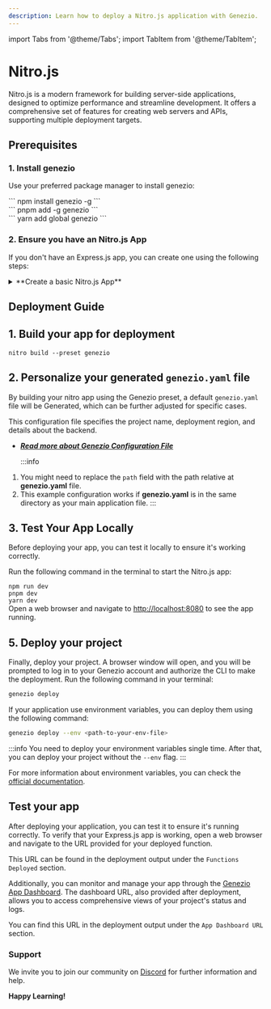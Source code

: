 ```yaml
---
description: Learn how to deploy a Nitro.js application with Genezio.
---
```

import Tabs from '@theme/Tabs';
import TabItem from '@theme/TabItem';
# Nitro.js
<head>
    <title>Nitro.js | Genezio Documentation</title>
</head>

Nitro.js is a modern framework for building server-side applications, designed to optimize performance and streamline development.
It offers a comprehensive set of features for creating web servers and APIs, supporting multiple deployment targets.

## Prerequisites

### 1. Install genezio

Use your preferred package manager to install genezio:

<Tabs groupId="packages">
  <TabItem className="tab-item" value="npm" label="npm">
      <div id="step1-install-npm">
      ```
      npm install genezio -g
      ```
      </div>
  </TabItem>
  <TabItem className="tab-item" value="pnpm" label="pnpm">
      <div id="step1-install-pnpm">
      ```
      pnpm add -g genezio
      ```
      </div>
  </TabItem>
  <TabItem  className="tab-item" value="yarn" label="yarn">
      <div id="step1-install-yarn">
      ```
      yarn add global genezio
      ```
      </div>
  </TabItem>
</Tabs>

### 2. Ensure you have an Nitro.js App

If you don't have an Express.js app, you can create one using the following steps:

<details>
  <summary>**Create a basic Nitro.js App**</summary>
    
### 1. Initialize a New Nitro.js Project

Run the following command to create a starter template:

<Tabs groupId="packages">
  <TabItem className="tab-item" value="npm" label="npm">
      <div id="init-project-npm">
      ```
      npx giget@latest nitro nitro-app --install
      ```
      </div>
  </TabItem>
  
  <TabItem className="tab-item" value="pnpm" label="pnpm">
      <div id="init-project-pnpm">
      ```
      pnpm dlx giget@latest nitro nitro-app --install
      ```
      </div>
  </TabItem>
  
  <TabItem  className="tab-item" value="yarn" label="yarn">
      <div id="init-project-yarn">
      ```
      yarn dlx giget@latest nitro nitro-app --install
      ```
      </div>
  </TabItem>
</Tabs>

```bash
cd nitro-app
```
### 2. Create a new route

Next, navigate to the `server` directory, and create a new `users.ts` file.

```typescript title="users.ts"
export default defineEventHandler((event) => {
  return [
    { id: 1, name: "Alice" },
    { id: 2, name: "Bob" },
  ];
});
```
### 3. Test the Nitro.js App

Run the following command to start the Nitro.js app:
<Tabs groupId="packages">
  <TabItem className="tab-item" value="npm" label="npm">
      <div id="start-app-npm">
      ```
      npm run dev
      ```
      </div>
  </TabItem>
  
  <TabItem className="tab-item" value="pnpm" label="pnpm">
      <div id="start-app-pnpm">
      ```
      pnpm dev
      ```
      </div>
  </TabItem>
  <TabItem  className="tab-item" value="yarn" label="yarn">
      <div id="start-app-yarn">
      ```
      yarn dev
      ```
      </div>
  </TabItem>
</Tabs>
Open a web browser and navigate to [http://localhost:8080](http://localhost:8080) to see the app running.
Navigate to [http://localhost:8080/users](http://localhost:8080/users) to see the newly created route.
</details>

## Deployment Guide

## 1. Build your app for deployment
```
nitro build --preset genezio
```
## 2. Personalize your generated `genezio.yaml` file
By building your nitro app using the Genezio preset, a default `genezio.yaml` file will be Generated, which can be further adjusted for specific cases.

This configuration file specifies the project name, deployment region, and details about the backend.
- [***Read more about Genezio Configuration File***](/docs/project-structure/genezio-configuration-file/)
  
  :::info
1. You might need to replace the `path` field with the path relative at **genezio.yaml** file.
2. This example configuration works if **genezio.yaml** is in the same directory as your main application file.
   :::
## 3. Test Your App Locally

Before deploying your app, you can test it locally to ensure it's working correctly.

Run the following command in the terminal to start the Nitro.js app:
<Tabs groupId="packages">
  <TabItem className="tab-item" value="npm" label="npm">
      <div id="start-app-npm">
      ```
      npm run dev
      ```
      </div>
  </TabItem>
  <TabItem className="tab-item" value="pnpm" label="pnpm">
      <div id="start-app-pnpm">
      ```
      pnpm dev
      ```
      </div>
  </TabItem>
  <TabItem  className="tab-item" value="yarn" label="yarn">
      <div id="start-app-yarn">
      ```
      yarn dev
      ```
      </div>
  </TabItem>
</Tabs>
Open a web browser and navigate to [http://localhost:8080](http://localhost:8080) to see the app running.

## 5. Deploy your project

Finally, deploy your project. A browser window will open, and you will be prompted to log in to your Genezio account and authorize the CLI to make the deployment.
Run the following command in your terminal:

```bash
genezio deploy
```

If your application use environment variables, you can deploy them using the following command:

```bash
genezio deploy --env <path-to-your-env-file>
```

:::info
You need to deploy your environment variables single time.
After that, you can deploy your project without the `--env` flag.
:::

For more information about environment variables, you can check the [official documentation](/docs/project-structure/backend-environment-variables.md).

## Test your app

After deploying your application, you can test it to ensure it's running correctly. To verify that your Express.js app is working, open a web browser and navigate to the URL provided for your deployed function.

This URL can be found in the deployment output under the `Functions Deployed` section.

Additionally, you can monitor and manage your app through the [Genezio App Dashboard](https://app.genez.io/dashboard). The dashboard URL, also provided after deployment, allows you to access comprehensive views of your project's status and logs.

You can find this URL in the deployment output under the `App Dashboard URL` section.

### Support <a href="#support" id="support"></a>

We invite you to join our community on [Discord](https://discord.gg/uc9H5YKjXv) for further information and help.

**Happy Learning!**
